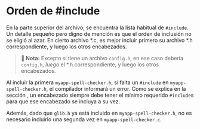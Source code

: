 # Orden de \#include

En la parte superior del archivo, se encuentra la lista habitual de `#include`. Un detalle pequeño pero digno de mención es que el orden de inclusión no se eligió al azar. En cierto archivo \*.c, es mejor incluir primero su archivo \*.h correspondiente, y luego los otros encabezados.

> **📌 Nota:** Excepto si tiene un archivo `config.h`, en ese caso debería `config.h`, *luego* el \*.h correspondiente, y luego los otros encabezados.

Al incluir la primera `myapp-spell-checker.h`, si falta un `#include` en `myapp-spell-checker.h`, el compilador informará un error. Como se explica en la sección <span class="ch-oop-semi-header-include"></span>, un encabezado siempre debe tener el mínimo requerido `#include`s para que ese encabezado se incluya a su vez.

Además, dado que `glib.h` ya está incluido en `myapp-spell-checker.h`, no es necesario incluirlo una segunda vez en `myapp-spell-checker.c`.
